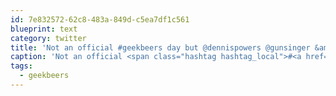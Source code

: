 ```yaml
---
id: 7e832572-62c8-483a-849d-c5ea7df1c561
blueprint: text
category: twitter
title: 'Not an official #geekbeers day but @dennispowers @gunsinger &amp; I are going to make it one anyway! Train Station Pub, 4:30 see ya there.'
caption: 'Not an official <span class="hashtag hashtag_local">#<a href="http://tweettemp.darylchymko.ca/?tag=geekbeers">geekbeers</a> day but <span class="username username_linked">@<a href="https://twitter.com/dennispowers" title="Dennis Powers">dennispowers</a></span> <span class="username username_linked">@<a href="https://twitter.com/gunsinger" title="Cynthia Gunsinger">gunsinger</a></span> &amp; I are going to make it one anyway! Train Station Pub, 4:30 see ya there.'
tags:
  - geekbeers
---
```

